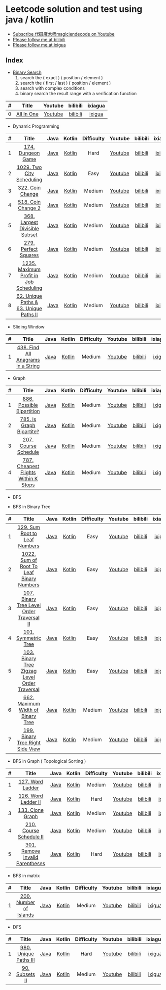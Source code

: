 # Leetcode solution and test using java / kotlin
- [Subscribe 代码魔术师magiciendecode on Youtube](https://www.youtube.com/channel/UCERe5JqcmPtyo3dzX94by1g?sub_confirmation=1)
- [Please follow me at bilibili](https://space.bilibili.com/520811931)
- [Please follow me at ixigua](https://www.ixigua.com/home/105169725727/) 

## Index

- [Binary Search](https://github.com/MagicienDeCode/LeetCode_Solution/blob/master/src/BinarySearch.md)
    1. search the ( exact ) ( position / element )
    2. search the ( first / last ) ( position / element )
    3. search with complex conditions
    4. binary search the result range with a verification function
  
| # | Title | Youtube | bilibili | ixiagua |
|:---:|:---:|:---:|:---:|:---:|
|0|[All In One](https://github.com/MagicienDeCode/LeetCode_Solution/blob/master/src/BS_ALL_IN_ONE.pdf)|[Youtube](https://www.youtube.com/watch?v=vs4jGMu5djk)|[bilibili](https://www.bilibili.com/video/BV1Va4y1e7Yf/)|[ixigua](https://www.ixigua.com/i6844933379972923908/)|

- Dynamic Programming

| # | Title | Java | Kotlin | Difficulty | Youtube | bilibili | ixiagua |
|:---:|:---:|:---:|:---:|:---:|:---:|:---:|:---:|
|1|[174. Dungeon Game](https://leetcode.com/problems/dungeon-game/)|[Java](https://github.com/MagicienDeCode/LeetCode_Solution/blob/master/src/main/java/dynamic_programming/MedianofTwoSortedArrays4.java)|[Kotlin](https://github.com/MagicienDeCode/LeetCode_Solution/blob/master/src/main/kotlin/dynamic_programming/MedianofTwoSortedArraysKotlin4.kt)|Hard|[Youtube](https://www.youtube.com/watch?v=clHzHh0ZqM4)|[bilibili](https://www.bilibili.com/video/BV1sg4y1B7zg/)|[ixigua](https://www.ixigua.com/i6827171039122817547/)|
|2|[1029. Two City Scheduling](https://leetcode.com/problems/two-city-scheduling/)|[Java](https://github.com/MagicienDeCode/LeetCode_Solution/blob/master/src/main/java/dynamic_programming/TwoCityScheduling1029.java)|[Kotlin](https://github.com/MagicienDeCode/LeetCode_Solution/blob/master/src/main/kotlin/dynamic_programming/TwoCitySchedulingKotlin1029.kt)|Easy|[Youtube](https://www.youtube.com/watch?v=ft6bV1sAmTo)|[bilibili](https://www.bilibili.com/video/BV1yV411r7wM/)|[ixigua](https://www.ixigua.com/i6834133761668416013/)|
|3|[322. Coin Change](https://leetcode.com/problems/coin-change/)|[Java](https://github.com/MagicienDeCode/LeetCode_Solution/blob/master/src/main/java/dynamic_programming/CoinChange322.java)|[Kotlin](https://github.com/MagicienDeCode/LeetCode_Solution/blob/master/src/main/kotlin/dynamic_programming/CoinChangeKotlin322.kt)|Medium|[Youtube](https://www.youtube.com/watch?v=e1omSFakK7o)|[bilibili](https://www.bilibili.com/video/BV1Wt4y1y7Jn/)|[ixigua](https://www.ixigua.com/i6835596557446808075/)|
|4|[518. Coin Change 2](https://leetcode.com/problems/coin-change-2/)|[Java](https://github.com/MagicienDeCode/LeetCode_Solution/blob/master/src/main/java/dynamic_programming/CoinChange2518.java)|[Kotlin](https://github.com/MagicienDeCode/LeetCode_Solution/blob/master/src/main/kotlin/dynamic_programming/CoinChange2Kotlin518.kt)|Medium|[Youtube](https://www.youtube.com/watch?v=e1omSFakK7o)|[bilibili](https://www.bilibili.com/video/BV1Wt4y1y7Jn/)|[ixigua](https://www.ixigua.com/i6835596557446808075/)|
|5|[368. Largest Divisible Subset](https://leetcode.com/problems/largest-divisible-subset/)|[Java](https://github.com/MagicienDeCode/LeetCode_Solution/blob/master/src/main/java/dynamic_programming/LargestDivisibleSubset368.java)|[Kotlin](https://github.com/MagicienDeCode/LeetCode_Solution/blob/master/src/main/kotlin/dynamic_programming/LargestDivisibleSubsetKotlin368.kt)|Medium|[Youtube](https://www.youtube.com/watch?v=jkX2G669IyI)|[bilibili](https://www.bilibili.com/video/BV1MV411k7BQ/)|[ixigua](https://www.ixigua.com/i6837862679437115911/)|
|6|[279. Perfect Squares](https://leetcode.com/problems/perfect-squares/)|[Java](https://github.com/MagicienDeCode/LeetCode_Solution/blob/master/src/main/java/dynamic_programming/PerfectSquares279.java)|[Kotlin](https://github.com/MagicienDeCode/LeetCode_Solution/blob/master/src/main/kotlin/dynamic_programming/PerfectSquaresKotlin279.kt)|Medium|[Youtube](https://www.youtube.com/watch?v=0iNMHPXkl7A)|[bilibili](https://www.bilibili.com/video/BV1SK4y147CX/)|[ixigua](https://www.ixigua.com/i6843091738060390919/)|
|7|[1235. Maximum Profit in Job Scheduling](https://leetcode.com/problems/maximum-profit-in-job-scheduling/)|[Java](https://github.com/MagicienDeCode/LeetCode_Solution/blob/master/src/main/java/dynamic_programming/MaximumProfitinJobScheduling1235.java)|[Kotlin](https://github.com/MagicienDeCode/LeetCode_Solution/blob/master/src/main/kotlin/dynamic_programming/MaximumProfitinJobSchedulingKotlin1235.kt)|Medium|[Youtube](https://www.youtube.com/watch?v=Ksm598TBRDc)|[bilibili](https://www.bilibili.com/video/BV1yt4y197rr/)|[ixigua](https://www.ixigua.com/i6843433397293941260/)|
|8|[62. Unique Paths & 63. Unique Paths II](https://leetcode.com/problems/unique-paths-ii/)|[Java](https://github.com/MagicienDeCode/LeetCode_Solution/blob/master/src/main/java/dynamic_programming/UniquePathsII63.java)|[Kotlin](https://github.com/MagicienDeCode/LeetCode_Solution/blob/master/src/main/kotlin/dynamic_programming/UniquePathsIIKotlin63.kt)|Medium|[Youtube](https://www.youtube.com/watch?v=yrTSoMBZFDo)|[bilibili](https://www.bilibili.com/video/BV1g54y1z7rJ/)|[ixigua](https://www.ixigua.com/i6843806657034584589/)|

- Sliding Window

| # | Title | Java | Kotlin | Difficulty | Youtube | bilibili | ixiagua |
|:---:|:---:|:---:|:---:|:---:|:---:|:---:|:---:|
|1|[438. Find All Anagrams in a String](https://leetcode.com/problems/find-all-anagrams-in-a-string/)|[Java](https://github.com/MagicienDeCode/LeetCode_Solution/blob/master/src/main/java/sliding_window/FindAllAnagramsinaString438.java)|[Kotlin](https://github.com/MagicienDeCode/LeetCode_Solution/blob/master/src/main/kotlin/sliding_window/FindAllAnagramsinaStringKotlin438.kt)|Medium|[Youtube](https://www.youtube.com/watch?v=Z3UJspzNQtU)|[bilibili](https://www.bilibili.com/video/BV16g4y1B7fe/)|[ixigua](https://www.ixigua.com/i6827840527480652300/)|


- Graph

| # | Title | Java | Kotlin | Difficulty | Youtube | bilibili | ixiagua |
|:---:|:---:|:---:|:---:|:---:|:---:|:---:|:---:|
|1|[886. Possible Bipartition](https://leetcode.com/problems/possible-bipartition/)|[Java](https://github.com/MagicienDeCode/LeetCode_Solution/blob/master/src/main/java/graph/PossibleBipartition886.java)|[Kotlin](https://github.com/MagicienDeCode/LeetCode_Solution/blob/master/src/main/kotlin/graph/PossibleBipartitionKotlin886.kt)|Medium|[Youtube](https://www.youtube.com/watch?v=Py_I87kkbtA)|[bilibili](https://www.bilibili.com/video/BV1RK411H78J/)|[ixigua](https://www.ixigua.com/i6831651418248577550/)|
|2|[785. Is Graph Bipartite?](https://leetcode.com/problems/is-graph-bipartite/)|[Java](https://github.com/MagicienDeCode/LeetCode_Solution/blob/master/src/main/java/graph/IsGraphBipartite785.java)|[Kotlin](https://github.com/MagicienDeCode/LeetCode_Solution/blob/master/src/main/kotlin/graph/IsGraphBipartiteKotlin785.kt)|Medium|[Youtube](https://www.youtube.com/watch?v=Py_I87kkbtA)|[bilibili](https://www.bilibili.com/video/BV1RK411H78J/)|[ixigua](https://www.ixigua.com/i6831651418248577550/)|
|3|[207. Course Schedule](https://leetcode.com/problems/course-schedule/)|[Java](https://github.com/MagicienDeCode/LeetCode_Solution/blob/master/src/main/java/graph/CourseSchedule207.java)|[Kotlin](https://github.com/MagicienDeCode/LeetCode_Solution/blob/master/src/main/kotlin/graph/CourseScheduleKotlin207.kt)|Medium|[Youtube](https://www.youtube.com/watch?v=wDzNGXe86rw)|[bilibili](https://www.bilibili.com/video/BV15K4y1t7oa/)|[ixigua](https://www.ixigua.com/i6832304426896589315/)|
|4|[787. Cheapest Flights Within K Stops](https://leetcode.com/problems/cheapest-flights-within-k-stops/)|[Java](https://github.com/MagicienDeCode/LeetCode_Solution/blob/master/src/main/java/graph/CheapestFlightsWithinKStops787.java)|[Kotlin](https://github.com/MagicienDeCode/LeetCode_Solution/blob/master/src/main/kotlin/graph/CheapestFlightsWithinKStopsKotlin787.kt)|Medium|[Youtube](https://www.youtube.com/watch?v=VAl5YDmBSAE)|[bilibili](https://www.bilibili.com/video/BV1KT4y1J7Gm/)|[ixigua](https://www.ixigua.com/i6838257663445303819/)|


- BFS

- BFS in Binary Tree

| # | Title | Java | Kotlin | Difficulty | Youtube | bilibili | ixiagua |
|:---:|:---:|:---:|:---:|:---:|:---:|:---:|:---:|
|1|[129. Sum Root to Leaf Numbers](https://leetcode.com/problems/sum-root-to-leaf-numbers/)|[Java](https://github.com/MagicienDeCode/LeetCode_Solution/blob/master/src/main/java/breadth_first_search/SumRoottoLeafNumbers129.java)|[Kotlin](https://github.com/MagicienDeCode/LeetCode_Solution/blob/master/src/main/kotlin/breadth_first_search/SumRoottoLeafNumbersKotlin129.kt)|Easy|[Youtube](https://www.youtube.com/watch?v=aQkiYEJRAA4)|[bilibili](https://www.bilibili.com/video/BV1qT4y177zb/)|[ixigua](https://www.ixigua.com/i6842691293357801995/)| 
|2|[1022. Sum of Root To Leaf Binary Numbers](https://leetcode.com/problems/sum-of-root-to-leaf-binary-numbers/)|[Java](https://github.com/MagicienDeCode/LeetCode_Solution/blob/master/src/main/java/breadth_first_search/SumofRootToLeafBinaryNumbers1022.java)|[Kotlin](https://github.com/MagicienDeCode/LeetCode_Solution/blob/master/src/main/kotlin/breadth_first_search/SumofRootToLeafBinaryNumbersKotlin1022.kt)|Easy|[Youtube](https://www.youtube.com/watch?v=aQkiYEJRAA4)|[bilibili](https://www.bilibili.com/video/BV1qT4y177zb/)|[ixigua](https://www.ixigua.com/i6842691293357801995/)|
|3|[107. Binary Tree Level Order Traversal II](https://leetcode.com/problems/binary-tree-level-order-traversal-ii/)|[Java](https://github.com/MagicienDeCode/LeetCode_Solution/blob/master/src/main/java/breadth_first_search/BinaryTreeLevelOrderTraversalII107.java)|[Kotlin](https://github.com/MagicienDeCode/LeetCode_Solution/blob/master/src/main/kotlin/breadth_first_search/BinaryTreeLevelOrderTraversalIIKotlin107.kt)|Easy|[Youtube](https://www.youtube.com/watch?v=eI3Wb-J-PoY)|[bilibili](https://www.bilibili.com/video/BV1Rp4y1U7Vt/)|[ixigua](https://www.ixigua.com/i6845681356052103694/)|
|4|[101. Symmetric Tree](https://leetcode.com/problems/symmetric-tree/)|[Java](https://github.com/MagicienDeCode/LeetCode_Solution/blob/master/src/main/java/breadth_first_search/SymmetricTree101.java)|[Kotlin](https://github.com/MagicienDeCode/LeetCode_Solution/blob/master/src/main/kotlin/breadth_first_search/SymmetricTreeKotlin101.kt)|Easy|[Youtube](https://www.youtube.com/watch?v=BnlH1gjkpZg)|[bilibili](https://www.bilibili.com/video/BV1MV411r7mb/)|[ixigua](https://www.ixigua.com/i6846057729698562564/)|
|5|[103. Binary Tree Zigzag Level Order Traversal](https://leetcode.com/problems/binary-tree-zigzag-level-order-traversal/)|[Java](https://github.com/MagicienDeCode/LeetCode_Solution/blob/master/src/main/java/breadth_first_search/BinaryTreeZigzagLevelOrderTraversal103.java)|[Kotlin](https://github.com/MagicienDeCode/LeetCode_Solution/blob/master/src/main/kotlin/breadth_first_search/BinaryTreeZigzagLevelOrderTraversalKotlin103.kt)|Easy|[Youtube](https://www.youtube.com/watch?v=SM8pbz4PQ5E)|[bilibili](https://www.bilibili.com/video/BV1g54y1q7w1/)|[ixigua](https://www.ixigua.com/i6846391749389222404/)|
|6|[662. Maximum Width of Binary Tree](https://leetcode.com/problems/maximum-width-of-binary-tree/)|[Java](https://github.com/MagicienDeCode/LeetCode_Solution/blob/master/src/main/java/breadth_first_search/MaximumWidthofBinaryTree662.java)|[Kotlin](https://github.com/MagicienDeCode/LeetCode_Solution/blob/master/src/main/kotlin/breadth_first_search/MaximumWidthofBinaryTreeKotlin662.kt)|Medium|[Youtube](https://www.youtube.com/watch?v=08AY3Jf1i-s)|[bilibili](https://www.bilibili.com/video/BV1pD4y1S787/)|[ixigua](https://www.ixigua.com/i6847500261217272334/)|
|7|[199. Binary Tree Right Side View](https://leetcode.com/problems/binary-tree-right-side-view/)|[Java](https://github.com/MagicienDeCode/LeetCode_Solution/blob/master/src/main/java/breadth_first_search/BinaryTreeRightSideView199.java)|[Kotlin](https://github.com/MagicienDeCode/LeetCode_Solution/blob/master/src/main/kotlin/breadth_first_search/BinaryTreeRightSideViewKotlin199.kt)|Medium|[Youtube](https://www.youtube.com/watch?v=bUg3jZ2Fi1s)|[bilibili](https://www.bilibili.com/video/BV19K4y1s7gx/)|[ixigua](https://www.ixigua.com/i6847500261217272334/)|

- BFS in Graph ( Topological Sorting )

| # | Title | Java | Kotlin | Difficulty | Youtube | bilibili | ixiagua |
|:---:|:---:|:---:|:---:|:---:|:---:|:---:|:---:|
|1|[127. Word Ladder](https://leetcode.com/problems/word-ladder/)|[Java](https://github.com/MagicienDeCode/LeetCode_Solution/blob/master/src/main/java/breadth_first_search/WordLadder127.java)|[Kotlin](https://github.com/MagicienDeCode/LeetCode_Solution/blob/master/src/main/kotlin/breadth_first_search/WordLadderKotlin127.kt)|Medium|[Youtube](https://www.youtube.com/watch?v=_gh54lc6oCs)|[bilibili](https://www.bilibili.com/video/BV1jA411e7My/)|[ixigua](https://www.ixigua.com/i6846832808556495368/)|
|2|[126. Word Ladder II](https://leetcode.com/problems/word-ladder-ii/)|[Java](https://github.com/MagicienDeCode/LeetCode_Solution/blob/master/src/main/java/breadth_first_search/WordLadderII126.java)|[Kotlin](https://github.com/MagicienDeCode/LeetCode_Solution/blob/master/src/main/kotlin/breadth_first_search/WordLadderIIKotlin126.kt)|Hard|[Youtube](https://www.youtube.com/watch?v=1_dBljOgpEY)|[bilibili](https://www.bilibili.com/video/BV1HV41167JG/)|[ixigua](https://www.ixigua.com/i6847152853744615944/)|
|3|[133. Clone Graph](https://leetcode.com/problems/clone-graph/)|[Java](https://github.com/MagicienDeCode/LeetCode_Solution/blob/master/src/main/java/breadth_first_search/CloneGraph133.java)|[Kotlin](https://github.com/MagicienDeCode/LeetCode_Solution/blob/master/src/main/kotlin/breadth_first_search/CloneGraphKotlin133.kt)|Medium|[Youtube](https://www.youtube.com/watch?v=s7ZdjW0OIjE)|[bilibili](https://www.bilibili.com/video/BV1Tv411z7Fk/)|[ixigua](https://www.ixigua.com/i6847414695230603788/)|
|4|[210. Course Schedule II](https://leetcode.com/problems/course-schedule-ii/)|[Java](https://github.com/MagicienDeCode/LeetCode_Solution/blob/master/src/main/java/breadth_first_search/CourseScheduleII210.java)|[Kotlin](https://github.com/MagicienDeCode/LeetCode_Solution/blob/master/src/main/kotlin/breadth_first_search/CourseScheduleIIKotlin210.kt)|Medium|[Youtube](https://www.youtube.com/watch?v=AXTpK8AKkPE)|[bilibili](https://www.bilibili.com/video/BV1HV41167Wb/)|[ixigua](https://www.ixigua.com/i6848996333391446532/)|
|5|[301. Remove Invalid Parentheses](https://leetcode.com/problems/remove-invalid-parentheses/)|[Java](https://github.com/MagicienDeCode/LeetCode_Solution/blob/master/src/main/java/breadth_first_search/RemoveInvalidParentheses301.java)|[Kotlin](https://github.com/MagicienDeCode/LeetCode_Solution/blob/master/src/main/kotlin/breadth_first_search/RemoveInvalidParenthesesKotlin301.kt)|Hard|[Youtube](https://www.youtube.com/watch?v=EjTbtk6oBgM)|[bilibili](https://www.bilibili.com/video/BV1Xa4y1h7ec/)|[ixigua](https://www.ixigua.com/i6849297889592607243/)|

- BFS in matrix

| # | Title | Java | Kotlin | Difficulty | Youtube | bilibili | ixiagua |
|:---:|:---:|:---:|:---:|:---:|:---:|:---:|:---:|
|1|[200. Number of Islands](https://leetcode.com/problems/number-of-islands/)|[Java](https://github.com/MagicienDeCode/LeetCode_Solution/blob/master/src/main/java/breadth_first_search/NumberofIslands200.java)|[Kotlin](https://github.com/MagicienDeCode/LeetCode_Solution/blob/master/src/main/kotlin/breadth_first_search/NumberofIslandsKotlin200.kt)|Medium|[Youtube](https://www.youtube.com/watch?v=V9LFehasEzE)|[bilibili](https://www.bilibili.com/video/BV1zt4y1Q7Nj/)|[ixigua](https://www.ixigua.com/i6848559984913941006/)|



- DFS

| # | Title | Java | Kotlin | Difficulty | Youtube | bilibili | ixiagua |
|:---:|:---:|:---:|:---:|:---:|:---:|:---:|:---:|
|1|[980. Unique Paths III](https://leetcode.com/problems/unique-paths-iii/)|[Java](https://github.com/MagicienDeCode/LeetCode_Solution/blob/master/src/main/java/depth_first_search/UniquePathsIII980.java)|[Kotlin](https://github.com/MagicienDeCode/LeetCode_Solution/blob/master/src/main/kotlin/depth_first_search/UniquePathsIIIKotlin980.kt)|Hard|[Youtube](https://www.youtube.com/watch?v=yrTSoMBZFDo)|[bilibili](https://www.bilibili.com/video/BV1g54y1z7rJ/)|[ixigua](https://www.ixigua.com/i6843806657034584589/)|
|2|[90. Subsets II](https://leetcode.com/problems/subsets-ii/)|[Java](https://github.com/MagicienDeCode/LeetCode_Solution/blob/master/src/main/java/depth_first_search/SubsetsII90.java)|[Kotlin](https://github.com/MagicienDeCode/LeetCode_Solution/blob/master/src/main/kotlin/depth_first_search/SubsetsIIKotlin90.kt)|Medium|[Youtube](https://www.youtube.com/watch?v=pfHIwC9gzCs)|[bilibili](https://www.bilibili.com/video/BV1Ez4y1D7oP/)|[ixigua](https://www.ixigua.com/i6848235017122873869/)|
